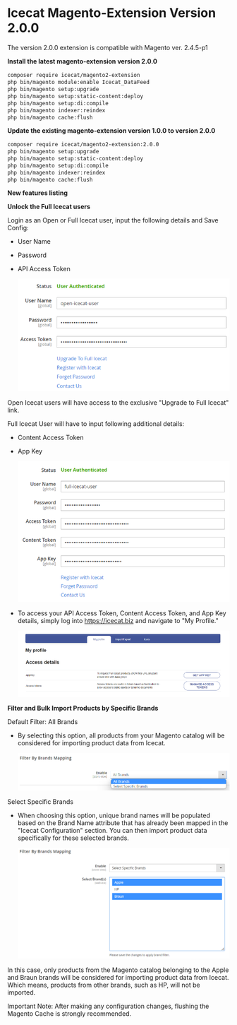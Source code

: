 # Icecat Magento-Extension Version 2.0.0

The version 2.0.0 extension is compatible with Magento ver. 2.4.5-p1

**Install the latest magento-extension version 2.0.0**

~~~~~~~~~~~~~~~~~~~~~
composer require icecat/magento2-extension
php bin/magento module:enable Icecat_DataFeed
php bin/magento setup:upgrade
php bin/magento setup:static-content:deploy
php bin/magento setup:di:compile
php bin/magento indexer:reindex
php bin/magento cache:flush
~~~~~~~~~~~~~~~~~~~~~

**Update the existing magento-extension version 1.0.0 to version 2.0.0**

~~~~~~~~~~~~~~~~~~~~~
composer require icecat/magento2-extension:2.0.0
php bin/magento setup:upgrade
php bin/magento setup:static-content:deploy
php bin/magento setup:di:compile
php bin/magento indexer:reindex
php bin/magento cache:flush
~~~~~~~~~~~~~~~~~~~~~

**New features listing**

**Unlock the Full Icecat users**

Login as an Open or Full Icecat user, input the following details and Save Config:
- User Name
- Password
- API Access Token

    ![img1](./images/image33.png)

Open Icecat users will have access to the exclusive "Upgrade to Full Icecat" link. 

Full Icecat User will have to input following additional details:

- Content Access Token 
- App Key

    ![img1](./images/image34.png)

- To access your API Access Token, Content Access Token, and App Key details, simply log into https://icecat.biz and navigate to "My Profile." 

    ![img1](./images/image35.png)

**Filter and Bulk Import Products by Specific Brands**

Default Filter: All Brands

- By selecting this option, all products from your Magento catalog will be considered for importing product data from Icecat.

    ![img1](./images/image36.png)

Select Specific Brands

- When choosing this option, unique brand names will be populated based on the Brand Name attribute that has already been mapped in the "Icecat Configuration" section. You can then import product data specifically for these selected brands.

    ![img1](./images/image37.png)

In this case, only products from the Magento catalog belonging to the Apple and Braun brands will be considered for importing product data from Icecat. Which means, products from other brands, such as HP, will not be imported.

Important Note: After making any configuration changes, flushing the Magento Cache is strongly recommended. 
